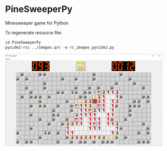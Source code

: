 # PineSweeperPy
Minesweeper game for Python

To regenerate resource file:
```shell
cd PineSweeperPy
pyside2-rcc ../images.qrc -o rc_images_pyside2.py
```

![](./doc/screenshot.png)
